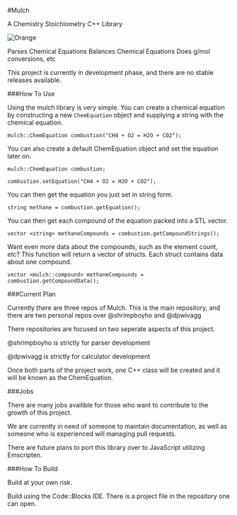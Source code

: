 #Mulch

A Chemistry Stoichiometry C++ Library

![Orange](http://www.arktimes.com/binary/fedc/1305756869-orange.png)

Parses Chemical Equations
Balances Chemical Equations
Does g/mol conversions, etc

This project is currently in development phase, and there are no stable releases available.

###How To Use

Using the mulch library is very simple. You can create a chemical equation by constructing a new ```ChemEquation``` object and supplying a string with the chemical equation.

```
mulch::ChemEquation combustion("CH4 + O2 = H2O + CO2");
```

You can also create a default ChemEquation object and set the equation later on.

```
mulch::ChemEquation combustion;

combustion.setEquation("CH4 + O2 = H2O + CO2");
```

You can then get the equation you just set in string form.

```
string methane = combustion.getEquation();
```

You can then get each compound of the equation packed into a STL vector.

```
vector <string> methaneCompounds = combustion.getCompoundStrings();
```

Want even more data about the compounds, such as the element count, etc? This function will return a vector of structs. Each struct contains data about one compound.

```
vector <mulch::compound> methaneCompounds = combustion.getCompoundData();
```

###Current Plan

Currently there are three repos of Mulch. This is the main repository, and there are two personal repos over @shrimpboyho and @dpwivagg 

There repositories are focused on two seperate aspects of this project.

@shrimpboyho is strictly for parser development

@dpwivagg is strictly for calculator development

Once both parts of the project work, one C++ class will be created and it will be known as the ChemEquation.

###Jobs

There are many jobs availible for those who want to contribute to the growth of this project.

We are currently in need of someone to maintain documentation, as well as someone who is experienced will managing pull requests.

There are future plans to port this library over to JavaScript utilizing Emscripten.

###How To Build

Build at your own risk.

Build using the Code::Blocks IDE. There is a project file in the repository one can open.
